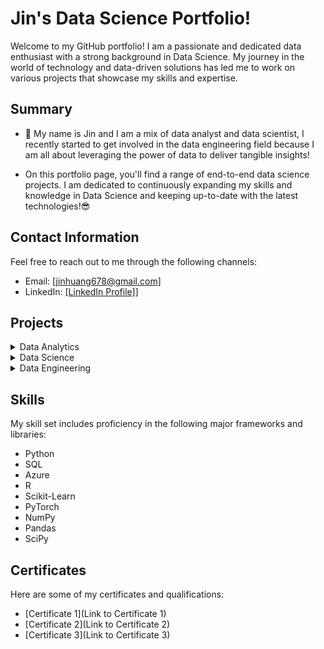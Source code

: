 # Jin's Data Science Portfolio!
Welcome to my GitHub portfolio! I am a passionate and dedicated data enthusiast with a strong background in Data Science. My journey in the world of technology and data-driven solutions has led me to work on various projects that showcase my skills and expertise.

## Summary
- 🔭 My name is Jin and I am a mix of data analyst and data scientist, I recently started to get involved in the data engineering field because I am all about leveraging the power of data to deliver tangible insights!
  
- On this portfolio page, you'll find a range of end-to-end data science projects. I am dedicated to continuously expanding my skills and knowledge in Data Science and keeping up-to-date with the latest technologies!😎
  
## Contact Information
Feel free to reach out to me through the following channels:
- Email: [jinhuang678@gmail.com]
- LinkedIn: [[LinkedIn Profile]](https://www.linkedin.com/in/jin-huang-data-science/)]

## Projects

<details>
<summary>Data Analytics</summary>
  
1. **Project 1 - Data Analytics**
   - Description: [Brief description of Project 1]
   - [Link to Project 1 Repository]
   - **Frameworks/Tech Stack:**
     - Python
     - SQL
     - R
     - [Additional Frameworks/Libraries Used]

2. **Project 2 - Data Analytics**
   - Description: [Brief description of Project 2]
   - [Link to Project 2 Repository]
   - **Frameworks/Tech Stack:**
     - Python
     - SQL
     - R
     - [Additional Frameworks/Libraries Used]

3. **Project 3 - Data Analytics**
   - Description: [Brief description of Project 3]
   - [Link to Project 3 Repository]
   - **Frameworks/Tech Stack:**
     - Python
     - SQL
     - R
     - [Additional Frameworks/Libraries Used]

</details>

<details>
<summary>Data Science</summary>
  
1. **Project 1 - Data Science**
   - Description: [Brief description of Project 1]
   - [Link to Project 1 Repository]
   - **Frameworks/Tech Stack:**
     - Python
     - Scikit-Learn
     - Pandas
     - [Additional Frameworks/Libraries Used]

2. **Project 2 - Data Science**
   - Description: [Brief description of Project 2]
   - [Link to Project 2 Repository]
   - **Frameworks/Tech Stack:**
     - Python
     - Scikit-Learn
     - Pandas
     - [Additional Frameworks/Libraries Used]

3. **Project 3 - Data Science**
   - Description: [Brief description of Project 3]
   - [Link to Project 3 Repository]
   - **Frameworks/Tech Stack:**
     - Python
     - Scikit-Learn
     - Pandas
     - [Additional Frameworks/Libraries Used]

</details>

<details>
<summary>Data Engineering</summary>
  
1. **Project 1 - Data Engineering**
   - Description: [Brief description of Project 1]
   - [Link to Project 1 Repository]
   - **Frameworks/Tech Stack:**
     - Python
     - SQL
     - Apache Spark
     - [Additional Frameworks/Libraries Used]

2. **Project 2 - Data Engineering**
   - Description: [Brief description of Project 2]
   - [Link to Project 2 Repository]
   - **Frameworks/Tech Stack:**
     - Python
     - SQL
     - Apache Spark
     - [Additional Frameworks/Libraries Used]

3. **Project 3 - Data Engineering**
   - Description: [Brief description of Project 3]
   - [Link to Project 3 Repository]
   - **Frameworks/Tech Stack:**
     - Python
     - SQL
     - Apache Spark
     - [Additional Frameworks/Libraries Used]

</details>

## Skills
My skill set includes proficiency in the following major frameworks and libraries:
- Python
- SQL
- Azure
- R
- Scikit-Learn
- PyTorch
- NumPy
- Pandas
- SciPy

## Certificates
Here are some of my certificates and qualifications:
- [Certificate 1](Link to Certificate 1)
- [Certificate 2](Link to Certificate 2)
- [Certificate 3](Link to Certificate 3)




<!--
**jzdmx/jzdmx** is a ✨ _special_ ✨ repository because its `README.md` (this file) appears on your GitHub profile.


